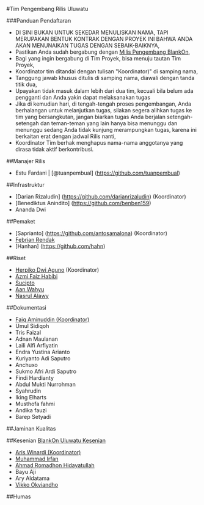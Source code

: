 
#Tim Pengembang Rilis Uluwatu

###Panduan Pendaftaran

- DI SINI BUKAN UNTUK SEKEDAR MENULISKAN NAMA, TAPI MERUPAKAN BENTUK KONTRAK DENGAN PROYEK INI BAHWA ANDA AKAN MENUNAIKAN TUGAS DENGAN SEBAIK-BAIKNYA,
- Pastikan Anda sudah bergabung dengan [Milis Pengembang BlankOn](https://groups.google.com/group/BlankOn-dev),
- Bagi yang ingin bergabung di Tim Proyek, bisa menuju tautan Tim Proyek,
- Koordinator tim ditandai dengan tulisan "Koordinator)" di samping nama,
- Tanggung jawab khusus ditulis di samping nama, diawali dengan tanda titik dua,
- Upayakan tidak masuk dalam lebih dari dua tim, kecuali bila belum ada pengganti dan Anda yakin dapat melaksanakan tugas
- Jika di kemudian hari, di tengah-tengah proses pengembangan, Anda berhalangan untuk melanjutkan tugas, silakan segera alihkan tugas ke tim yang bersangkutan, jangan biarkan tugas Anda berjalan setengah-setengah dan teman-teman yang lain hanya bisa menunggu dan menunggu sedang Anda tidak kunjung merampungkan tugas, karena ini berkaitan erat dengan jadwal Rilis nanti,
- Koordinator Tim berhak menghapus nama-nama anggotanya yang dirasa tidak aktif berkontribusi.

##Manajer Rilis

- Estu Fardani | [@tuanpembual] (https://github.com/tuanpembual)

##Infrastruktur

- [Darian Rizaludin] (https://github.com/darianrizaludin) (Koordinator)
- [Benediktus Anindito] (https://github.com/benben159) 
- Ananda Dwi

##Pemaket
- [Saprianto] (https://github.com/antosamalona) (Koordinator)
- [Febrian Rendak](https://github.com/febrianrendak)
- [Hanhan] (https://github.com/hahn)

##Riset

- [Herpiko Dwi Aguno](https://github.com/herpiko) (Koordinator)
- [Azmi Faiz Habibi](https://github.com/AzmiFaiz)
- [Sucipto](https://github.com/showcheap)
- [Aan Wahyu](https://github.com/aancw)
- [Nasrul Alawy](https://github.com/alawyc32b)

##Dokumentasi
- [Faiq Aminuddin (Koordinator)](https://github.com/FaiqAminuddin)
- Umul Sidiqoh
- Tris Faizal
- Adnan Maulanan
- Laili Alfi Arfiyatin
- Endra Yustina Arianto
- Kuriyanto Adi Saputro
- Anchuxo
- Sukmo Afri Ardi Saputro
- Findi Hardianty
- Abdul Mukti Nurrohman
- Syahrudin
- Iking Elharts
- Musthofa fahmi
- Andika fauzi
- Barep Setyadi

##Jaminan Kualitas

##Kesenian
[BlankOn Uluwatu Kesenian](https://github.com/blankon/blankon-uluwatu-kesenian)

- [Aris Winardi (Koordinator)](http://github.com/winardiaris/)
- [Muhammad Irfan](https://github.com/irfanpule)
- [Ahmad Romadhon Hidayatullah](https://github.com/raniaamina)
- Bayu Aji
- Ary Aldatama
- [Vikko Okviandho](https://github.com/belthsazarliem)

##Humas

